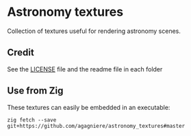 # Astronomy textures

Collection of textures useful for rendering astronomy scenes.

## Credit

See the [LICENSE](LICENSE.md) file and the readme file in each folder

## Use from Zig

These textures can easily be embedded in an executable:

```shell
zig fetch --save git+https://github.com/agagniere/astronomy_textures#master
```
